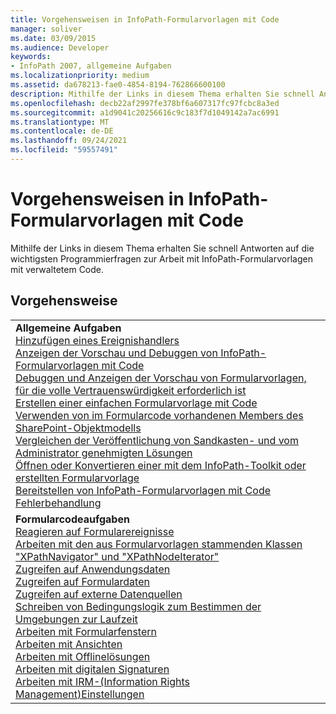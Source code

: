 ```yaml
---
title: Vorgehensweisen in InfoPath-Formularvorlagen mit Code
manager: soliver
ms.date: 03/09/2015
ms.audience: Developer
keywords:
- InfoPath 2007, allgemeine Aufgaben
ms.localizationpriority: medium
ms.assetid: da678213-fae0-4854-8194-762866600100
description: Mithilfe der Links in diesem Thema erhalten Sie schnell Antworten auf die wichtigsten Programmierfragen zur Arbeit mit InfoPath-Formularvorlagen mit verwaltetem Code.
ms.openlocfilehash: decb22af2997fe378bf6a607317fc97fcbc8a3ed
ms.sourcegitcommit: a1d9041c20256616c9c183f7d1049142a7ac6991
ms.translationtype: MT
ms.contentlocale: de-DE
ms.lasthandoff: 09/24/2021
ms.locfileid: "59557491"
---
```

# <a name="how-do-iin-infopath-form-templates-with-code"></a>Vorgehensweisen in InfoPath-Formularvorlagen mit Code

Mithilfe der Links in diesem Thema erhalten Sie schnell Antworten auf die wichtigsten Programmierfragen zur Arbeit mit InfoPath-Formularvorlagen mit verwaltetem Code.
  
## <a name="how-do-i"></a>Vorgehensweise

||
|:-----|
|**Allgemeine Aufgaben** <br/> [Hinzufügen eines Ereignishandlers](how-to-add-an-event-handler.md) <br/> [Anzeigen der Vorschau und Debuggen von InfoPath-Formularvorlagen mit Code](how-to-preview-and-debug-infopath-form-templates-with-code.md) <br/> [Debuggen und Anzeigen der Vorschau von Formularvorlagen, für die volle Vertrauenswürdigkeit erforderlich ist](how-to-preview-and-debug-form-templates-that-require-full-trust.md) <br/> [Erstellen einer einfachen Formularvorlage mit Code](walkthrough-creating-a-basic-form-template-with-code.md) <br/> [Verwenden von im Formularcode vorhandenen Members des SharePoint-Objektmodells](how-to-use-sharepoint-object-model-members.md) <br/> [Vergleichen der Veröffentlichung von Sandkasten- und vom Administrator genehmigten Lösungen](publishing-forms-with-code.md) <br/> [Öffnen oder Konvertieren einer mit dem InfoPath-Toolkit oder erstellten Formularvorlage](how-to-open-or-convert-a-form-template-created-with-the-infopath-toolkit.md) <br/> [Bereitstellen von InfoPath-Formularvorlagen mit Code](how-to-deploy-infopath-form-templates-with-code.md) <br/> [Fehlerbehandlung](how-to-handle-errors.md) <br/> |
|**Formularcodeaufgaben** <br/> [Reagieren auf Formularereignisse](how-to-respond-to-form-events.md) <br/> [Arbeiten mit den aus Formularvorlagen stammenden Klassen "XPathNavigator" und "XPathNodeIterator"](how-to-work-with-the-xpathnavigator-and-xpathnodeiterator-classes.md) <br/> [Zugreifen auf Anwendungsdaten](how-to-access-application-data.md) <br/> [Zugreifen auf Formulardaten](how-to-access-form-data.md) <br/> [Zugreifen auf externe Datenquellen](how-to-access-external-data-sources.md) <br/> [Schreiben von Bedingungslogik zum Bestimmen der Umgebungen zur Laufzeit](how-to-write-conditional-logic-that-determines-the-run-time-environment.md) <br/> [Arbeiten mit Formularfenstern](how-to-work-with-form-windows.md) <br/> [Arbeiten mit Ansichten](how-to-work-with-views.md) <br/> [Arbeiten mit Offlinelösungen](how-to-work-with-offline-solutions.md) <br/> [Arbeiten mit digitalen Signaturen](how-to-work-with-digital-signatures.md) <br/> [Arbeiten mit IRM-(Information Rights Management)Einstellungen](how-to-work-with-information-rights-management-settings.md) <br/> |
   

